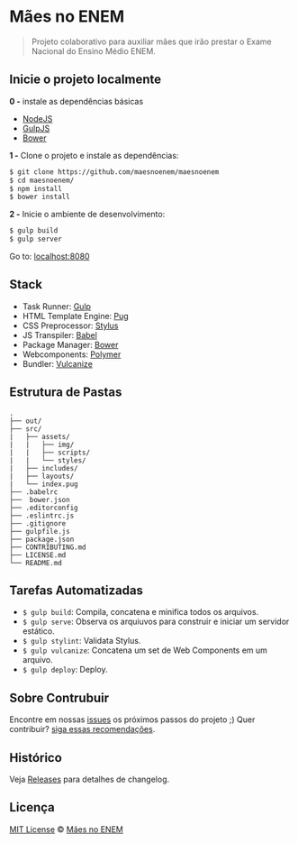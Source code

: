 # Mães no ENEM

> Projeto colaborativo para auxiliar mães que irão prestar o Exame Nacional do Ensino Médio ENEM.

## Inicie o projeto localmente

**0 -** instale as dependências básicas

- [NodeJS](https://nodejs.org/en/)
- [GulpJS](http://gulpjs.com/)
- [Bower](https://bower.io/)

**1 -** Clone o projeto e instale as dependências:

```sh
$ git clone https://github.com/maesnoenem/maesnoenem
$ cd maesnoenem/
$ npm install
$ bower install
```
  
**2 -** Inicie o ambiente de desenvolvimento:

```sh
$ gulp build
$ gulp server
```

Go to: [localhost:8080](http://localhost:8080/)

## Stack

- Task Runner: [Gulp](http://gulpjs.com/)
- HTML Template Engine: [Pug](https://pugjs.org/api/getting-started.html)
- CSS Preprocessor: [Stylus](http://stylus-lang.com/)
- JS Transpiler: [Babel](http://babeljs.io/)
- Package Manager: [Bower](https://bower.io/)
- Webcomponents: [Polymer](https://www.polymer-project.org/1.0/)
- Bundler: [Vulcanize](https://www.npmjs.com/package/gulp-vulcanize)

## Estrutura de Pastas

	.
	├── out/
	├── src/
	|   ├── assets/
	|   |   ├── img/
	|   |   ├── scripts/
	|   |   └── styles/
	|   ├── includes/
	|   ├── layouts/
	|   └── index.pug
	├── .babelrc
	├──  bower.json
	├── .editorconfig
	├── .eslintrc.js
	├── .gitignore
	├── gulpfile.js
	├── package.json
	├── CONTRIBUTING.md
	├── LICENSE.md
	└── README.md

## Tarefas Automatizadas

- `$ gulp build`: Compila, concatena e minifica todos os arquivos.
- `$ gulp serve`: Observa os arquiuvos para construir e iniciar um servidor estático.
- `$ gulp stylint`: Validata Stylus.
- `$ gulp vulcanize`: Concatena um set de Web Components em um arquivo.
- `$ gulp deploy`: Deploy.

## Sobre Contrubuir

Encontre em nossas [issues](https://github.com/maesnoenem/maesnoenem/issues/) os próximos passos do projeto ;)
Quer contribuir? [siga essas recomendações](https://https://github.com/maesnoenem/maesnoenem/issues/blob/master/CONTRIBUTING.md).

## Histórico

Veja [Releases](https://github.com/maesnoenem/maesnoenem/releases) para detalhes de changelog.

## Licença

[MIT License](https://github.com/maesnoenem/maesnoenem/blob/master/license.md) © [Mães no ENEM](https:///maesnoenem/maesnoenem.github.io)
